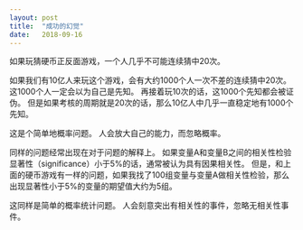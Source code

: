 ```yaml
---
layout: post
title:  "成功的幻觉"
date:   2018-09-16
---
```


如果玩猜硬币正反面游戏，一个人几乎不可能连续猜中20次。

如果我们有10亿人来玩这个游戏，会有大约1000个人一次不差的连续猜中20次。
这1000个人一定会以为自己是先知。
再接着玩10次的话，这1000个先知都会被证伪。
但是如果考核的周期就是20次的话，那么10亿人中几乎一直稳定地有1000个先知。

这是个简单地概率问题。
人会放大自己的能力，而忽略概率。

同样的问题经常出现在对于问题的解释上。
如果变量A和变量B之间的相关性检验显著性（significance）小于5%的话，通常被认为具有因果相关性。
但是，和上面的硬币游戏有一样的问题，如果我找了100组变量与变量A做相关性检验，那么出现显著性小于5%的变量的期望值大约为5组。

这同样是简单的概率统计问题。
人会刻意突出有相关性的事件，忽略无相关性事件。



